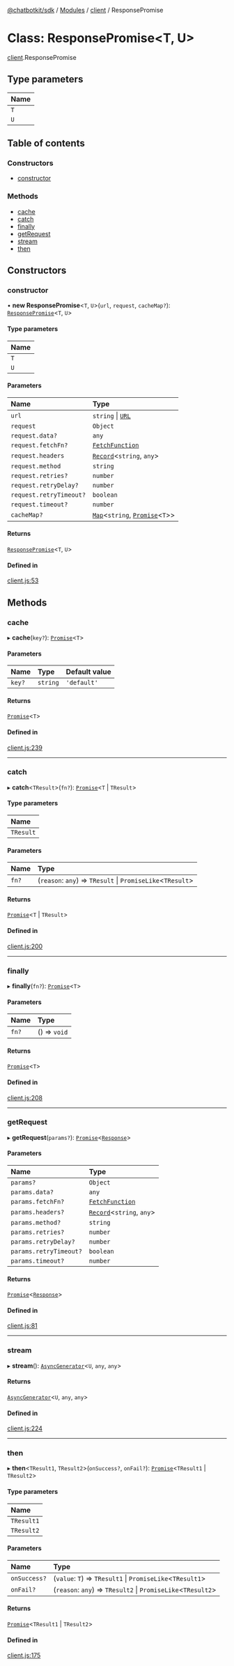 [@chatbotkit/sdk](../README.md) / [Modules](../modules.md) / [client](../modules/client.md) / ResponsePromise

# Class: ResponsePromise\<T, U\>

[client](../modules/client.md).ResponsePromise

## Type parameters

| Name |
| :------ |
| `T` |
| `U` |

## Table of contents

### Constructors

- [constructor](client.ResponsePromise.md#constructor)

### Methods

- [cache](client.ResponsePromise.md#cache)
- [catch](client.ResponsePromise.md#catch)
- [finally](client.ResponsePromise.md#finally)
- [getRequest](client.ResponsePromise.md#getrequest)
- [stream](client.ResponsePromise.md#stream)
- [then](client.ResponsePromise.md#then)

## Constructors

### constructor

• **new ResponsePromise**\<`T`, `U`\>(`url`, `request`, `cacheMap?`): [`ResponsePromise`](client.ResponsePromise.md)\<`T`, `U`\>

#### Type parameters

| Name |
| :------ |
| `T` |
| `U` |

#### Parameters

| Name | Type |
| :------ | :------ |
| `url` | `string` \| [`URL`]( https://developer.mozilla.org/docs/Web/API/URL ) |
| `request` | `Object` |
| `request.data?` | `any` |
| `request.fetchFn?` | [`FetchFunction`](../modules/client.md#fetchfunction) |
| `request.headers` | [`Record`]( https://www.typescriptlang.org/docs/handbook/utility-types.html#recordkeys-type )\<`string`, `any`\> |
| `request.method` | `string` |
| `request.retries?` | `number` |
| `request.retryDelay?` | `number` |
| `request.retryTimeout?` | `boolean` |
| `request.timeout?` | `number` |
| `cacheMap?` | [`Map`]( https://developer.mozilla.org/docs/Web/JavaScript/Reference/Global_Objects/Map )\<`string`, [`Promise`]( https://developer.mozilla.org/docs/Web/JavaScript/Reference/Global_Objects/Promise )\<`T`\>\> |

#### Returns

[`ResponsePromise`](client.ResponsePromise.md)\<`T`, `U`\>

#### Defined in

[client.js:53](https://github.com/chatbotkit/node-sdk/blob/main/packages/sdk/src/client.js#L53)

## Methods

### cache

▸ **cache**(`key?`): [`Promise`]( https://developer.mozilla.org/docs/Web/JavaScript/Reference/Global_Objects/Promise )\<`T`\>

#### Parameters

| Name | Type | Default value |
| :------ | :------ | :------ |
| `key?` | `string` | `'default'` |

#### Returns

[`Promise`]( https://developer.mozilla.org/docs/Web/JavaScript/Reference/Global_Objects/Promise )\<`T`\>

#### Defined in

[client.js:239](https://github.com/chatbotkit/node-sdk/blob/main/packages/sdk/src/client.js#L239)

___

### catch

▸ **catch**\<`TResult`\>(`fn?`): [`Promise`]( https://developer.mozilla.org/docs/Web/JavaScript/Reference/Global_Objects/Promise )\<`T` \| `TResult`\>

#### Type parameters

| Name |
| :------ |
| `TResult` |

#### Parameters

| Name | Type |
| :------ | :------ |
| `fn?` | (`reason`: `any`) => `TResult` \| `PromiseLike`\<`TResult`\> |

#### Returns

[`Promise`]( https://developer.mozilla.org/docs/Web/JavaScript/Reference/Global_Objects/Promise )\<`T` \| `TResult`\>

#### Defined in

[client.js:200](https://github.com/chatbotkit/node-sdk/blob/main/packages/sdk/src/client.js#L200)

___

### finally

▸ **finally**(`fn?`): [`Promise`]( https://developer.mozilla.org/docs/Web/JavaScript/Reference/Global_Objects/Promise )\<`T`\>

#### Parameters

| Name | Type |
| :------ | :------ |
| `fn?` | () => `void` |

#### Returns

[`Promise`]( https://developer.mozilla.org/docs/Web/JavaScript/Reference/Global_Objects/Promise )\<`T`\>

#### Defined in

[client.js:208](https://github.com/chatbotkit/node-sdk/blob/main/packages/sdk/src/client.js#L208)

___

### getRequest

▸ **getRequest**(`params?`): [`Promise`]( https://developer.mozilla.org/docs/Web/JavaScript/Reference/Global_Objects/Promise )\<[`Response`]( https://developer.mozilla.org/docs/Web/API/Response )\>

#### Parameters

| Name | Type |
| :------ | :------ |
| `params?` | `Object` |
| `params.data?` | `any` |
| `params.fetchFn?` | [`FetchFunction`](../modules/client.md#fetchfunction) |
| `params.headers?` | [`Record`]( https://www.typescriptlang.org/docs/handbook/utility-types.html#recordkeys-type )\<`string`, `any`\> |
| `params.method?` | `string` |
| `params.retries?` | `number` |
| `params.retryDelay?` | `number` |
| `params.retryTimeout?` | `boolean` |
| `params.timeout?` | `number` |

#### Returns

[`Promise`]( https://developer.mozilla.org/docs/Web/JavaScript/Reference/Global_Objects/Promise )\<[`Response`]( https://developer.mozilla.org/docs/Web/API/Response )\>

#### Defined in

[client.js:81](https://github.com/chatbotkit/node-sdk/blob/main/packages/sdk/src/client.js#L81)

___

### stream

▸ **stream**(): [`AsyncGenerator`]( https://developer.mozilla.org/docs/Web/JavaScript/Reference/Global_Objects/AsyncGenerator )\<`U`, `any`, `any`\>

#### Returns

[`AsyncGenerator`]( https://developer.mozilla.org/docs/Web/JavaScript/Reference/Global_Objects/AsyncGenerator )\<`U`, `any`, `any`\>

#### Defined in

[client.js:224](https://github.com/chatbotkit/node-sdk/blob/main/packages/sdk/src/client.js#L224)

___

### then

▸ **then**\<`TResult1`, `TResult2`\>(`onSuccess?`, `onFail?`): [`Promise`]( https://developer.mozilla.org/docs/Web/JavaScript/Reference/Global_Objects/Promise )\<`TResult1` \| `TResult2`\>

#### Type parameters

| Name |
| :------ |
| `TResult1` |
| `TResult2` |

#### Parameters

| Name | Type |
| :------ | :------ |
| `onSuccess?` | (`value`: `T`) => `TResult1` \| `PromiseLike`\<`TResult1`\> |
| `onFail?` | (`reason`: `any`) => `TResult2` \| `PromiseLike`\<`TResult2`\> |

#### Returns

[`Promise`]( https://developer.mozilla.org/docs/Web/JavaScript/Reference/Global_Objects/Promise )\<`TResult1` \| `TResult2`\>

#### Defined in

[client.js:175](https://github.com/chatbotkit/node-sdk/blob/main/packages/sdk/src/client.js#L175)
